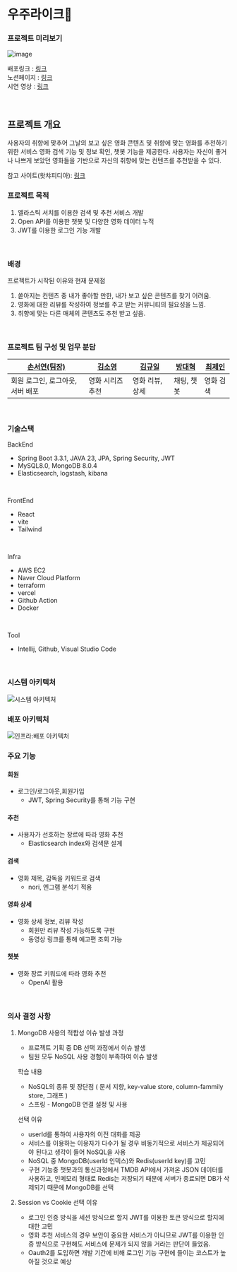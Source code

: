 # 우주라이크🌌
### 프로젝트 미리보기
![image](https://github.com/user-attachments/assets/e962fe6a-0c49-4a88-a416-6e91e6e56eba)

배포링크 : [링크](https://www.wyl.seoez.site/) <br>
노션페이지 : [링크](https://volcano-plutonium-0bf.notion.site/LIKELION-17d25a7b9d0c80e18460fa0087f64e91?pvs=4) <br>
시연 영상 : [링크](https://youtu.be/KrzRz4Y0wHg)

<br>

## 프로젝트 개요 
사용자의 취향에 맞추어 그날의 보고 싶은 영화 콘텐츠 및 취향에 맞는 영화를 추천하기 위한 서비스
영화 검색 기능 및 정보 확인, 챗봇 기능을 제공한다.
사용자는 자신이 좋거나 나쁘게 보았던 영화들을 기반으로 자신의 취향에 맞는 컨텐츠를 추천받을 수 있다.

참고 사이트(왓챠피디아): [링크](https://pedia.watcha.com/ko-KR)

### 프로젝트 목적
1. 엘라스틱 서치를 이용한 검색 및 추천 서비스 개발
2. Open API를 이용한 챗봇 및 다양한 영화 데이터 누적
3. JWT를 이용한 로그인 기능 개발

<br>

### 배경
 프로젝트가 시작된 이유와 현재 문제점
  1. 쏟아지는 컨텐츠 중 내가 좋아할 만한, 내가 보고 싶은 콘텐츠를 찾기 어려움.
  2. 영화에 대한 리뷰를 작성하여 정보를 주고 받는 커뮤니티의 필요성을 느낌.
  3. 취향에 맞는 다른 매체의 콘텐츠도 추천 받고 싶음.

<br>

### 프로젝트 팀 구성 및 업무 분담
| [손서연(팀장)](https://github.com/seoyeonson) | [김소영](https://github.com/whale22) | [김규일](https://github.com/daehyuk1231) | [방대혁](https://github.com/System-out-gyuil)| [최제인](https://github.com/JeinChoi) | 
| --- | --- | --- | --- | --- |
| 회원 로그인, 로그아웃, 서버 배포 | 영화 시리즈 추천 | 영화 리뷰, 상세 | 채팅, 챗봇 | 영화 검색 | 
   
<br>   

### 기술스택

BackEnd
- Spring Boot 3.3.1, JAVA 23, JPA, Spring Security, JWT
- MySQL8.0, MongoDB 8.0.4
- Elasticsearch, logstash, kibana

<br>

FrontEnd
- React
- vite
- Tailwind

<br>

Infra
- AWS EC2
- Naver Cloud Platform
- terraform
- vercel
- Github Action
- Docker 

<br>

Tool
- Intellij, Github, Visual Studio Code

<br>

### 시스템 아키텍처
![시스템 아키텍처](https://github.com/user-attachments/assets/75f9b88f-3f5b-463a-90ee-4cf684d6d0a8)


### 배포 아키텍처
![인프라:배포 아키텍처](https://github.com/user-attachments/assets/b424fdd4-32ea-4ba7-b6c1-60c8340af8e9)


### 주요 기능 

#### 회원
- 로그인/로그아웃,회원가입
  - JWT, Spring Security를 통해 기능 구현

#### 추천 
- 사용자가 선호하는 장르에 따라 영화 추천
  - Elasticsearch index와 검색문 설계

#### 검색
- 영화 제목, 감독을 키워드로 검색
  - nori, 엔그램 분석기 적용

#### 영화 상세
- 영화 상세 정보, 리뷰 작성
  - 회원만 리뷰 작성 가능하도록 구현
  - 동영상 링크를 통해 예고편 조회 가능

#### 챗봇
- 영화 장르 키워드에 따라 영화 추천
  - OpenAI 활용

<br>

### 의사 결정 사항 
1. MongoDB 사용의 적합성
   이슈 발생 과정
   - 프로젝트 기획 중 DB 선택 과정에서 이슈 발생
   - 팀원 모두 NoSQL 사용 경험이 부족하여 이슈 발생
   
    학습 내용
    - NoSQL의 종류 및 장단점 ( 문서 지향, key-value store, column-fammily store, 그래프 )
    - 스프링 - MongoDB 연결 설정 및 사용
   
    선택 이유
     - userId를 통하여 사용자의 이전 대화를 제공
     - 서비스를 이용하는 이용자가 다수가 될 경우 비동기적으로 서비스가 제공되어야 된다고 생각이 들어 NoSQL을 사용
     - NoSQL 중 MongoDB(userId 인덱스)와 Redis(userId key)를 고민
     - 구현 기능중 챗봇과의 통신과정에서 TMDB API에서 가져온 JSON 데이터를 사용하고, 인메모리 형태로 Redis는 저장되기 때문에 서버가 종료되면 DB가 삭제되기 때문에 MongoDB를 선택
2. Session vs Cookie
   선택 이유
   - 로그인 인증 방식을 세션 방식으로 할지 JWT를 이용한 토큰 방식으로 할지에 대한 고민
   - 영화 추천 서비스의 경우 보안이 중요한 서비스가 아니므로 JWT를 이용한 인증 방식으로 구현해도 서비스에 문제가 되지 않을 거라는 판단이 들었음.
   - Oauth2를 도입하면 개발 기간에 비해 로그인 기능 구현에 들이는 코스트가 높아질 것으로 예상

<br>
